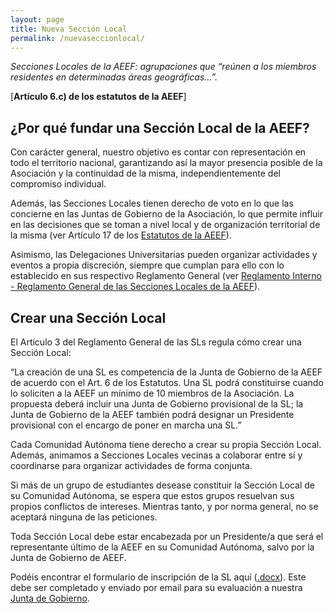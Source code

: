 ```yaml
---
layout: page
title: Nueva Sección Local
permalink: /nuevaseccionlocal/
---
```


_Secciones Locales de la AEEF: agrupaciones que “reúnen a los miembros residentes en determinadas áreas geográficas...”._

[**Artículo 6.c) de los estatutos de la AEEF**]

 
## ¿Por qué fundar una Sección Local de la AEEF?

Con carácter general, nuestro objetivo es contar con representación en todo el territorio nacional, garantizando así la mayor presencia posible de la Asociación y la continuidad de la misma, independientemente del compromiso individual.

Además, las Secciones Locales tienen derecho de voto en lo que las concierne en las Juntas de Gobierno de la Asociación, lo que permite influir en las decisiones que se toman a nivel local y de organización territorial de la misma (ver Artículo 17 de los [Estatutos de la AEEF](/documentos/)).

Asimismo, las Delegaciones Universitarias pueden organizar actividades y eventos a propia discreción, siempre que cumplan para ello con lo establecido en sus respectivo Reglamento General (ver [Reglamento Interno - Reglamento General de las Secciones Locales de la AEEF](/documentos/)).

 
## Crear una Sección Local

El Artículo 3 del Reglamento General de las SLs regula cómo crear una Sección Local:

“La creación de una SL es competencia de la Junta de Gobierno de la AEEF de acuerdo con el Art. 6 de los Estatutos. Una SL podrá constituirse cuando lo soliciten a la AEEF un mínimo de 10 miembros de la Asociación. La propuesta deberá incluir una Junta de Gobierno provisional de la SL; la Junta de Gobierno de la AEEF también podrá designar un Presidente provisional con el encargo de poner en marcha una SL.”

Cada Comunidad Autónoma tiene derecho a crear su propia Sección Local. Además, animamos a Secciones Locales vecinas a colaborar entre sí y coordinarse para organizar actividades de forma conjunta.

Si más de un grupo de estudiantes desease constituir la Sección Local de su Comunidad Autónoma, se espera que estos grupos resuelvan sus propios conflictos de intereses. Mientras tanto, y por norma general, no se aceptará ninguna de las peticiones.

Toda Sección Local debe estar encabezada por un Presidente/a que será el representante último de la AEEF en su Comunidad Autónoma, salvo por la Junta de Gobierno de AEEF. 

Podéis encontrar el formulario de inscripción de la SL aquí ([.docx](https://drive.google.com/open?id=0B5Xs4TPtLJkWZWdpN2QyNzFpU2M)). Este debe ser completado y enviado por email para su evaluación a nuestra <a href="mailto:secretariageneral.aeef@gmail.com">Junta de Gobierno</a>.
